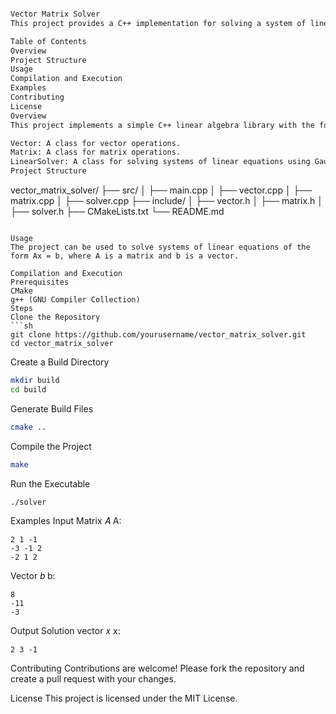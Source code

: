 ```markdown

Vector Matrix Solver
This project provides a C++ implementation for solving a system of linear equations using Gaussian elimination.

Table of Contents
Overview
Project Structure
Usage
Compilation and Execution
Examples
Contributing
License
Overview
This project implements a simple C++ linear algebra library with the following components:

Vector: A class for vector operations.
Matrix: A class for matrix operations.
LinearSolver: A class for solving systems of linear equations using Gaussian elimination.
Project Structure
```
vector_matrix_solver/
├── src/
│ ├── main.cpp
│ ├── vector.cpp
│ ├── matrix.cpp
│ ├── solver.cpp
├── include/
│ ├── vector.h
│ ├── matrix.h
│ ├── solver.h
├── CMakeLists.txt
└── README.md
```

Usage
The project can be used to solve systems of linear equations of the form Ax = b, where A is a matrix and b is a vector.

Compilation and Execution
Prerequisites
CMake
g++ (GNU Compiler Collection)
Steps
Clone the Repository
```sh
git clone https://github.com/yourusername/vector_matrix_solver.git
cd vector_matrix_solver
```

Create a Build Directory
```sh
mkdir build
cd build
```

Generate Build Files
```sh
cmake ..
```

Compile the Project
```sh
make
```

Run the Executable
```sh
./solver
```

Examples
Input
Matrix 
𝐴
A:
```
2 1 -1
-3 -1 2
-2 1 2
```
Vector 
𝑏
b:
```
8
-11
-3
```

Output
Solution vector 
𝑥
x:
```
2 3 -1
```

Contributing
Contributions are welcome! Please fork the repository and create a pull request with your changes.

License
This project is licensed under the MIT License.
